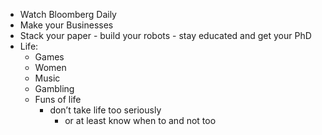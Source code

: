 - Watch Bloomberg Daily
- Make your Businesses 
- Stack your paper - build your robots - stay educated and get your PhD
- Life:
    - Games
    - Women
    - Music
    - Gambling
    - Funs of life
        - don’t take life too seriously
            - or at least know when to and not too
